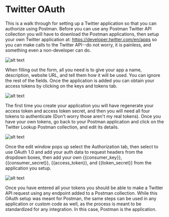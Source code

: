 # Twitter OAuth
This is a walk through for setting up a Twitter application so that you can authorize using Postman. Before you can use any Postman Twitter API collection you will have to download the Postman applications, then setup your own Twitter application at: https://developer.twitter.com/en/apps so you can make calls to the Twitter API--do not worry, it is painless, and something even a non-developer can do.

![alt text](https://kinlane-productions.s3.amazonaws.com/postman-tutorials/twitter-status-lookup/twitter-application.png "New Application")

When filling out the form, all you need is to give your app a name, description, website URL, and tell them how it will be used. You can ignore the rest of the fields. Once the application is added you can obtain your access tokens by clicking on the keys and tokens tab.

![alt text](https://kinlane-productions.s3.amazonaws.com/postman-tutorials/twitter-status-lookup/twitter-keys-and-tokens.jpg "Keys and Tokens")

The first time you create your application you will have regenerate your access token and access token secret, and then you will need all four tokens to authenticate (Don't worry those aren't my real tokens). Once you have your own tokens, go back to your Postman application and click on the Twitter Lookup Postman collection, and edit its details.

![alt text](https://kinlane-productions.s3.amazonaws.com/postman-tutorials/twitter-favorites/twitter-favorites-edit.png "Edit Collection")

Once the edit window pops up select the Authorization tab, then select to use OAuth 1.0 and add your auth data to request headers from the dropdown boxes, then add your own {{consumer_key}}, {{consumer_secret}}, {{access_token}}, and {{token_secret}} from the application you setup.

![alt text](https://kinlane-productions.s3.amazonaws.com/postman-tutorials/twitter-favorites/twitter-favorites-auth.png "Edit Collection Authorization")

Once you have entered all your tokens you should be able to make a Twitter API request using any endpoint added to a Postman collection. While this OAuth setup was meant for Postman, the same steps can be used in any application or custom code as well, as the process is meant to be standardized for any integration. In this case, Postman is the application.
